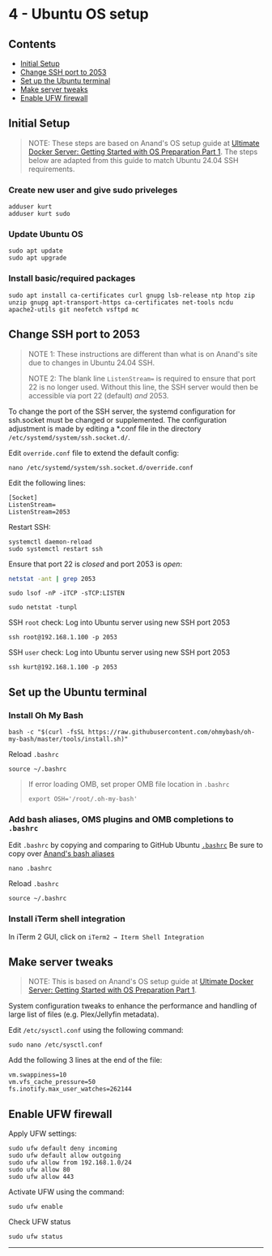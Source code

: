 # 4 - Ubuntu OS setup

## Contents
  - [Initial Setup](#initial-setup)
  - [Change SSH port to 2053](#change-ssh-port-to-2053)
  - [Set up the Ubuntu terminal](#set-up-the-ubuntu-terminal)
  - [Make server tweaks](#make-server-tweaks)
  - [Enable UFW firewall](#enable-ufw-firewall)
    


## Initial Setup
> NOTE: These steps are based on Anand's OS setup guide at [Ultimate Docker Server: Getting Started with OS Preparation Part 1](https://www.smarthomebeginner.com/ultimate-docker-server-1-os-preparation/). 
>The steps below are adapted from this guide to match Ubuntu 24.04 SSH requirements.
### Create new user and give sudo priveleges
```shell-script
adduser kurt
adduser kurt sudo
```
### Update Ubuntu OS
```shell-script
sudo apt update
sudo apt upgrade
```
### Install basic/required packages
```shell-script
sudo apt install ca-certificates curl gnupg lsb-release ntp htop zip unzip gnupg apt-transport-https ca-certificates net-tools ncdu apache2-utils git neofetch vsftpd mc
```
## Change SSH port to 2053
> NOTE 1: These instructions are different than what is on Anand's site due to changes in Ubuntu 24.04 SSH.
> 
> NOTE 2: The blank line `ListenStream=` is required to ensure that port 22 is no longer used. Without this line, the SSH server would then be accessible via port 22 (default) *and* 2053.

To change the port of the SSH server, the systemd configuration for ssh.socket must be changed or supplemented. The configuration adjustment is made by editing a *.conf file in the directory `/etc/systemd/system/ssh.socket.d/`.

Edit `override.conf` file to extend the default config:
```shell-script
nano /etc/systemd/system/ssh.socket.d/override.conf
```
Edit the following lines:

```EditorConfig
[Socket]
ListenStream=
ListenStream=2053
```
Restart SSH:
```shell
systemctl daemon-reload
sudo systemctl restart ssh  
```
Ensure that port 22 is *closed* and port 2053 is *open*:
```sh
netstat -ant | grep 2053
```
```shell-script
sudo lsof -nP -iTCP -sTCP:LISTEN
```
```shell-script
sudo netstat -tunpl
```
SSH `root` check: Log into Ubuntu server using new SSH port 2053
```shell-script
ssh root@192.168.1.100 -p 2053
```
SSH `user` check: Log into Ubuntu server using new SSH port 2053
```shell
ssh kurt@192.168.1.100 -p 2053
```

## Set up the Ubuntu terminal
### Install Oh My Bash
```shell
bash -c "$(curl -fsSL https://raw.githubusercontent.com/ohmybash/oh-my-bash/master/tools/install.sh)"
```
Reload `.bashrc`
```shell
source ~/.bashrc
```
> If error loading OMB, set proper OMB file location in `.bashrc`
> ```shell
> export OSH='/root/.oh-my-bash'
> ```
### Add bash aliases, OMS plugins and OMB completions to `.bashrc`
Edit `.bashrc` by copying and comparing to GitHub Ubuntu [`.bashrc`](/Ubuntu%20files/.bashrc)
Be sure to copy over [Anand's bash aliases](https://github.com/htpcBeginner/docker-traefik/blob/master/shared/config/bash_aliases)
```shell
nano .bashrc
```
Reload `.bashrc`
```shell
source ~/.bashrc
```
### Install iTerm shell integration
In iTerm 2 GUI, click on `iTerm2 → Iterm Shell Integration`

##  Make server tweaks
> NOTE: This is based on Anand's OS setup guide at [Ultimate Docker Server: Getting Started with OS Preparation Part 1](https://www.smarthomebeginner.com/ultimate-docker-server-1-os-preparation/).

System configuration tweaks to enhance the performance and handling of large list of files (e.g. Plex/Jellyfin metadata). 

Edit `/etc/sysctl.conf` using the following command:

```shell
sudo nano /etc/sysctl.conf
```

Add the following 3 lines at the end of the file:
```EditorConfig
vm.swappiness=10
vm.vfs_cache_pressure=50
fs.inotify.max_user_watches=262144
```
## Enable UFW firewall
Apply UFW settings:
```shell
sudo ufw default deny incoming
sudo ufw default allow outgoing
sudo ufw allow from 192.168.1.0/24
sudo ufw allow 80
sudo ufw allow 443
```
Activate UFW using the command:

```shell
sudo ufw enable
```
Check  UFW status
```shell
sudo ufw status
```
----------
